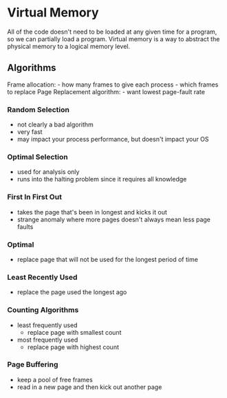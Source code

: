 Virtual Memory
=====
All of the code doesn't need to be loaded at any given time for a program, so we can partially load a program. Virtual memory is a way to abstract the physical memory to a logical memory level.

## Algorithms
Frame allocation:
    - how many frames to give each process
    - which frames to replace
Page Replacement algorithm:
    - want lowest page-fault rate

### Random Selection
- not clearly a bad algorithm
- very fast
- may impact your process performance, but doesn't impact your OS

### Optimal Selection
- used for analysis only
- runs into the halting problem since it requires all knowledge

### First In First Out
- takes the page that's been in longest and kicks it out
- strange anomaly where more pages doesn't always mean less page faults

### Optimal
- replace page that will not be used for the longest period of time

### Least Recently Used
- replace the page used the longest ago

### Counting Algorithms
- least frequently used
    - replace page with smallest count
- most frequently used
    - replace page with highest count

### Page Buffering
- keep a pool of free frames
- read in a new page and then kick out another page